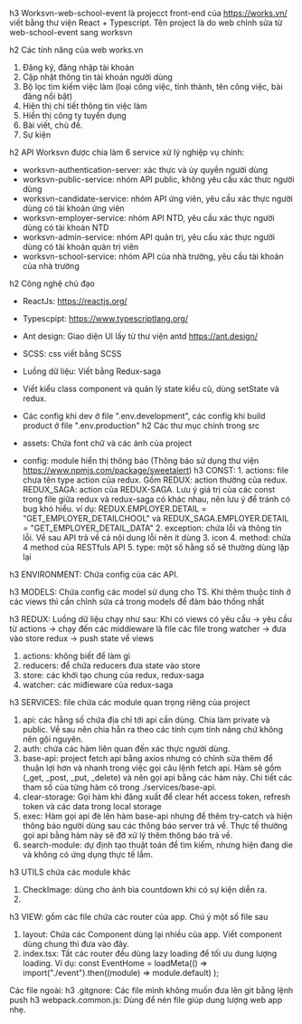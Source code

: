h3 Worksvn-web-school-event là projecct front-end của https://works.vn/ viết bằng thư viện React + Typescript. Tên project là do web chỉnh sửa từ web-school-event sang worksvn

h2 Các tính năng của web works.vn

1. Đăng ký, đăng nhập tài khoản
2. Cập nhật thông tin tài khoản người dùng
3. Bộ lọc tìm kiếm việc làm (loại công việc, tỉnh thành, tên công việc, bài đăng nổi bật)
4. Hiện thị chi tiết thông tin việc làm
5. Hiển thị công ty tuyển dụng
6. Bài viết, chủ đề.
7. Sự kiện

h2 API
Worksvn được chia làm 6 service xử lý nghiệp vụ chính:

- worksvn-authentication-server: xác thực và ủy quyền người dùng
- worksvn-public-service: nhóm API public, không yêu cầu xác thưc người dùng
- worksvn-candidate-service: nhóm API ứng viên, yêu cầu xác thực người dùng có tài khoản ứng viên
- worksvn-employer-service: nhóm API NTD, yêu cầu xác thực người dùng có tài khoản NTD
- worksvn-admin-service: nhóm API quản trị, yêu cầu xác thực người dùng có tài khoản quản trị viên
- worksvn-school-service: nhóm API của nhà trường, yêu cầu tài khoản của nhà trường

h2 Công nghệ chủ đạo

- ReactJs: https://reactjs.org/
- Typescpipt: https://www.typescriptlang.org/
- Ant design: Giao diện UI lấy từ thư viện antd https://ant.design/
- SCSS: css viết bằng SCSS
- Luồng dữ liệu: Viết bằng Redux-saga

- Viết kiểu class component và quản lý state kiểu cũ, dùng setState và redux.
- Các config khi dev ở file ".env.development", các config khi build product ở file ".env.production"
  h2 Các thư mục chính trong src
- assets: Chứa font chữ và các ảnh của project
- config: module hiển thị thông báo (Thông báo sử dụng thư viện https://www.npmjs.com/package/sweetalert)
  h3 CONST: 1. actions: file chưa tên type action của redux. Gồm REDUX: action thường của redux. REDUX_SAGA: action của REDUX-SAGA. Lưu ý giá trị của các const trong file giữa redux và redux-saga có khác nhau, nên lưu ý để tránh có bug khó hiểu. ví dụ:
  REDUX.EMPLOYER.DETAIL = "GET_EMPLOYER_DETAILCHOOL" và REDUX_SAGA.EMPLOYER.DETAIL = "GET_EMPLOYER_DETAIL_DATA" 2. exception: chứa lỗi và thông tin lỗi. Về sau API trả về cả nội dung lỗi nên ít dùng 3. icon 4. method: chứa 4 method của RESTfuls API 5. type: một số hằng số sẽ thường dùng lặp lại

h3 ENVIRONMENT: Chứa config của các API.

h3 MODELS: Chứa config các model sử dụng cho TS. Khi thêm thuộc tính ở các views thì cần chỉnh sửa cả trong models để đảm bảo thống nhất

h3 REDUX: Luồng dữ liệu chạy như sau: Khi có views có yêu cầu -> yêu cầu từ actions -> chạy đến các middieware là file các file trong watcher -> đưa vào store redux -> push state về views

1.  actions: không biết để làm gì
2.  reducers: để chứa reducers đưa state vào store
3.  store: các khởi tạo chung của redux, redux-saga
4.  watcher: các miđieware của redux-saga

h3 SERVICES: file chứa các module quan trọng riêng của project

1. api: các hằng số chứa địa chỉ tới api cần dùng. Chia làm private và public. Về sau nên chia hẳn ra theo các tính cụm tính năng chứ không nên gội nguyên.
2. auth: chứa các hàm liên quan đến xác thực người dùng.
3. base-api: project fetch api bằng axios nhưng có chỉnh sửa thêm để thuận lợi hơn và nhanh trong việc gọi câu lệnh fetch api. Hàm sẽ gồm (\_get, \_post, \_put, \_delete) và nên gọi api bằng các hàm này. Chi tiết các tham số của từng hàm có trong ./services/base-api.
4. clear-storage: Gọi hàm khi đăng xuất để clear hết access token, refresh token và các data trong local storage
5. exec: Hàm gọi api đè lên hàm base-api nhưng để thêm try-catch và hiện thông báo người dùng sau các thông báo server trả về. Thực tế thường gọi api bằng hàm này sẽ đỡ xử lý thêm thông báo trả về.
6. search-module: dự định tạo thuật toán để tìm kiếm, nhưng hiện đang die và không có ứng dụng thực tế lắm.

h3 UTILS chứa các module khác

1. CheckImage: dùng cho ảnh bìa countdown khi có sự kiện diễn ra.
2.

h3 VIEW: gồm các file chứa các router của app. Chú ý một số file sau

1. layout: Chứa các Component dùng lại nhiều của app. Viết component dùng chung thì đưa vào đây.
2. index.tsx: Tất các router đều dùng lazy loading để tối ưu dung lượng loading. Ví dụ:
   const EventHome = loadMeta(() =>
   import("./event").then((module) => module.default)
   );

Các file ngoài:
h3 .gitgnore: Các file mình không muốn đưa lên git bằng lệnh push
h3 webpack.common.js: Dùng để nén file giúp dung lượng web app nhẹ.
